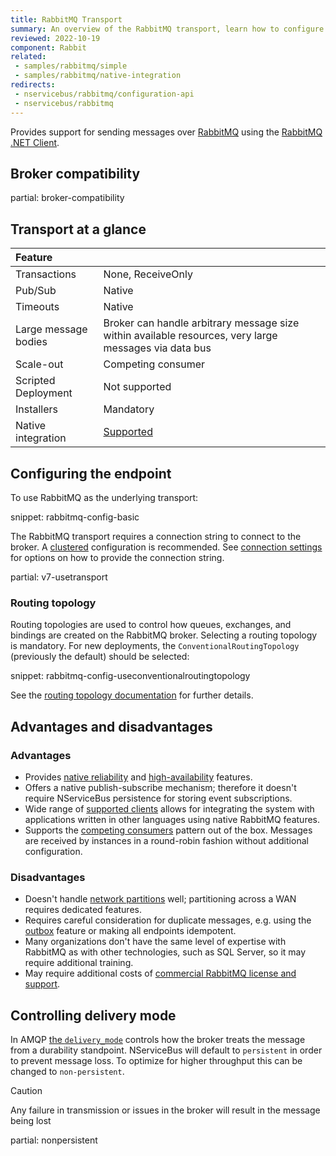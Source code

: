```yaml
---
title: RabbitMQ Transport
summary: An overview of the RabbitMQ transport, learn how to configure and use RabbitMQ as a transport in NServiceBus
reviewed: 2022-10-19
component: Rabbit
related:
 - samples/rabbitmq/simple
 - samples/rabbitmq/native-integration
redirects:
 - nservicebus/rabbitmq/configuration-api
 - nservicebus/rabbitmq
---
```


Provides support for sending messages over [RabbitMQ](https://www.rabbitmq.com/) using the [RabbitMQ .NET Client](https://www.nuget.org/packages/RabbitMQ.Client/).

## Broker compatibility

partial: broker-compatibility

## Transport at a glance

|Feature                    |   |
|:---                       |---
|Transactions |None, ReceiveOnly
|Pub/Sub                    |Native
|Timeouts                   |Native
|Large message bodies       |Broker can handle arbitrary message size within available resources, very large messages via data bus
|Scale-out             |Competing consumer
|Scripted Deployment        |Not supported
|Installers                 |Mandatory
|Native integration         |[Supported](native-integration.md)

## Configuring the endpoint

To use RabbitMQ as the underlying transport:

snippet: rabbitmq-config-basic

The RabbitMQ transport requires a connection string to connect to the broker. A [clustered](https://www.rabbitmq.com/clustering.html) configuration is recommended. See [connection settings](/transports/rabbitmq/connection-settings.md) for options on how to provide the connection string.

partial: v7-usetransport

### Routing topology

Routing topologies are used to control how queues, exchanges, and bindings are created on the RabbitMQ broker. Selecting a routing topology is mandatory. For new deployments, the `ConventionalRoutingTopology` (previously the default) should be selected:

snippet: rabbitmq-config-useconventionalroutingtopology

See the [routing topology documentation](/transports/rabbitmq/routing-topology.md) for further details.


## Advantages and disadvantages


### Advantages

 * Provides [native reliability](https://www.rabbitmq.com/reliability.html) and [high-availability](https://www.rabbitmq.com/ha.html) features.
 * Offers a native publish-subscribe mechanism; therefore it doesn't require NServiceBus persistence for storing event subscriptions.
 * Wide range of [supported clients](https://www.rabbitmq.com/devtools.html) allows for integrating the system with applications written in other languages using native RabbitMQ features.
 * Supports the [competing consumers](https://www.enterpriseintegrationpatterns.com/patterns/messaging/CompetingConsumers.html) pattern out of the box. Messages are received by instances in a round-robin fashion without additional configuration.


### Disadvantages

 * Doesn't handle [network partitions](https://www.rabbitmq.com/partitions.html) well; partitioning across a WAN requires dedicated features.
 * Requires careful consideration for duplicate messages, e.g. using the [outbox](/nservicebus/outbox/) feature or making all endpoints idempotent.
 * Many organizations don't have the same level of expertise with RabbitMQ as with other technologies, such as SQL Server, so it may require additional training.
 * May require additional costs of [commercial RabbitMQ license and support](https://www.rabbitmq.com/services.html).

## Controlling delivery mode

In AMQP [the `delivery_mode`](https://www.rabbitmq.com/amqp-0-9-1-reference.html) controls how the broker treats the message from a durability standpoint. NServiceBus will default to `persistent` in order to prevent message loss. To optimize for higher throughput this can be changed to `non-persistent`.

> [!CAUTION]
> Any failure in transmission or issues in the broker will result in the message being lost

partial: nonpersistent
